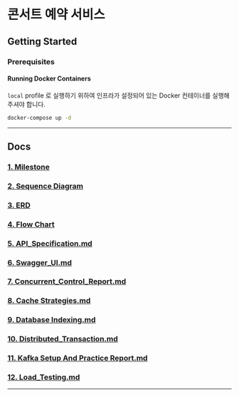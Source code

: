 # 콘서트 예약 서비스

## Getting Started

### Prerequisites

#### Running Docker Containers

`local` profile 로 실행하기 위하여 인프라가 설정되어 있는 Docker 컨테이너를 실행해주셔야 합니다.

```bash
docker-compose up -d
```
---

## Docs

### [1. Milestone](docs/01_Milestone.md)
### [2. Sequence Diagram](docs/02_SequenceDiagram.md)
### [3. ERD](docs/03_ERD.md)
### [4. Flow Chart](docs/04_FlowChart.md)
### [5. API_Specification.md](docs/05_API_Specification.md)
### [6. Swagger_UI.md](docs/06_Swagger_UI.md)
### [7. Concurrent_Control_Report.md](docs/07_Concurrent_Control_Report.md)
### [8. Cache Strategies.md](docs/08_Cache_Strategies.md)
### [9. Database Indexing.md](docs/09_Database_Indexing.md)
### [10. Distributed_Transaction.md](docs/10_Distributed_transaction.md)
### [11. Kafka Setup And Practice Report.md](docs/11_Kafka_Setup_And_Practice_Report.md)
### [12. Load_Testing.md](docs/12_Load_Testing.md)

---
